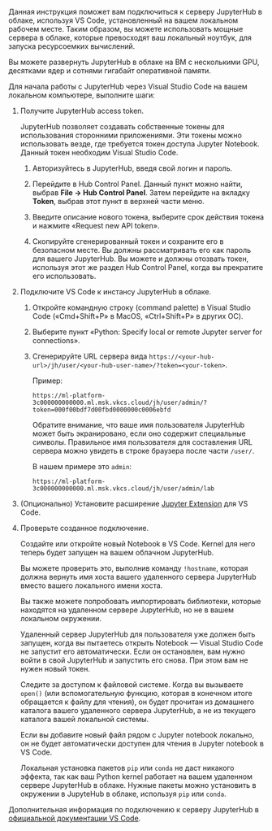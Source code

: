 Данная инструкция поможет вам подключиться к серверу JupyterHub в облаке, используя VS Code, установленный на вашем локальном рабочем месте. Таким образом, вы можете использовать мощные сервера в облаке, которые превосходят ваш локальный ноутбук, для запуска ресурсоемких вычислений.

Вы можете развернуть JupyterHub в облаке на ВМ с несколькими GPU, десятками ядер и сотнями гигабайт оперативной памяти.

Для начала работы с JupyterHub через Visual Studio Code на вашем локальном компьютере, выполните шаги:

1. Получите JupyterHub access token.

    <info>

    JupyterHub позволяет создавать собственные токены для использования сторонними приложениями. Эти токены можно использовать везде, где требуется токен доступа Jupyter Notebook. Данный токен необходим Visual Studio Code.

    </info>

    1. Авторизуйтесь в JupyterHub, введя свой логин и пароль.

    1. Перейдите в Hub Control Panel. Данный пункт можно найти, выбрав **File -> Hub Control Panel**. Затем перейдите на вкладку **Token**, выбрав этот пункт в верхней части меню.

    1. Введите описание нового токена, выберите срок действия токена и нажмите «Request new API token».

    1. Скопируйте сгенерированный токен и сохраните его в безопасном месте. Вы должны рассматривать его как пароль для вашего JupyterHub. Вы можете и должны отозвать токен, используя этот же раздел Hub Control Panel, когда вы прекратите его использовать.

1. Подключите VS Code к инстансу JupyterHub в облаке.

    1. Откройте командную строку (command palette) в Visual Studio Code («Cmd+Shift+P» в MacOS, «Ctrl+Shift+P» в других ОС).

    1. Выберите пункт «Python: Specify local or remote Jupyter server for connections».

    1. Сгенерируйте URL сервера вида `https://<your-hub-url>/jh/user/<your-hub-user-name>/?token=<your-token>`.

        Пример:

        ```http
        https://ml-platform-3c000000000000.ml.msk.vkcs.cloud/jh/user/admin/?token=000f00bdf7d00fbd0000000c0006ebfd
        ```

        <warn>

        Обратите внимание, что ваше имя пользователя JupyterHub может быть экранировано, если оно содержит специальные символы. Правильное имя пользователя для составления URL сервера можно увидеть в строке браузера после части `/user/`.

        В нашем примере это `admin`:

        ```http
        https://ml-platform-3c000000000000.ml.msk.vkcs.cloud/jh/user/admin/lab
        ```

        </warn>

1. (Опционально) Установите расширение [Jupyter Extension](https://devblogs.microsoft.com/python/introducing-the-jupyter-extension-for-vs-code/) для VS Code.
1. Проверьте созданное подключение.

    Создайте или откройте новый Notebook в VS Code. Kernel для него теперь будет запущен на вашем облачном JupyterHub.

    Вы можете проверить это, выполнив команду `!hostname`, которая должна вернуть имя хоста вашего удаленного сервера JupyterHub вместо вашего локального имени хоста.

    Вы также можете попробовать импортировать библиотеки, которые находятся на удаленном сервере JupyterHub, но не в вашем локальном окружении.

    <info>

    Удаленный сервер JupyterHub для пользователя уже должен быть запущен, когда вы пытаетесь открыть Notebook — Visual Studio Code не запустит его автоматически. Если он остановлен, вам нужно войти в свой JupyterHub и запустить его снова. При этом вам не нужен новый токен.

    </info>

    <warn>

    Следите за доступом к файловой системе. Когда вы вызываете `open()` (или вспомогательную функцию, которая в конечном итоге обращается к файлу для чтения), он будет прочитан из домашнего каталога вашего удаленного сервера JupyterHub, а не из текущего каталога вашей локальной системы.

    Если вы добавите новый файл рядом с Jupyter notebook локально, он не будет автоматически доступен для чтения в Jupyter notebook в VS Code.

    </warn>

    <warn>

    Локальная установка пакетов `pip` или `conda` не даст никакого эффекта, так как ваш ​​​​Python kernel работает на вашем удаленном сервере JupyterHub в облаке. Нужные пакеты можно установить в окружении в JupyteHub в облаке, используя `pip` или `conda`.

    </warn>

<info>

Дополнительная информация по подключению к серверу JupyterHub в [официальной документации VS Code](https://code.visualstudio.com/docs/datascience/jupyter-notebooks#_connect-to-a-remote-jupyter-server).

</info>
